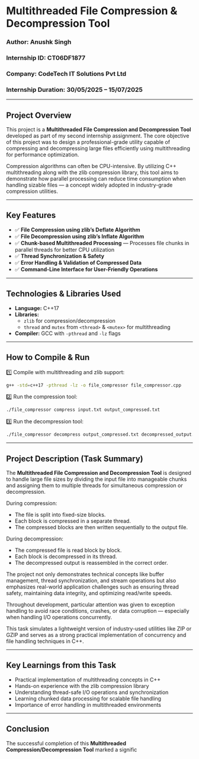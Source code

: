 # Multithreaded File Compression & Decompression Tool  
### Author: Anushk Singh  
### Internship ID: CT06DF1877  
### Company: CodeTech IT Solutions Pvt Ltd  
### Internship Duration: 30/05/2025 – 15/07/2025  

---

## Project Overview  

This project is a **Multithreaded File Compression and Decompression Tool** developed as part of my second internship assignment. The core objective of this project was to design a professional-grade utility capable of compressing and decompressing large files efficiently using multithreading for performance optimization.  

Compression algorithms can often be CPU-intensive. By utilizing C++ multithreading along with the zlib compression library, this tool aims to demonstrate how parallel processing can reduce time consumption when handling sizable files — a concept widely adopted in industry-grade compression utilities.  

---

## Key Features  

- ✅ **File Compression using zlib’s Deflate Algorithm**  
- ✅ **File Decompression using zlib’s Inflate Algorithm**  
- ✅ **Chunk-based Multithreaded Processing** — Processes file chunks in parallel threads for better CPU utilization  
- ✅ **Thread Synchronization & Safety**  
- ✅ **Error Handling & Validation of Compressed Data**  
- ✅ **Command-Line Interface for User-Friendly Operations**  

---

## Technologies & Libraries Used  

- **Language:** C++17  
- **Libraries:**  
  - `zlib` for compression/decompression  
  - `thread` and `mutex` from `<thread>` & `<mutex>` for multithreading  
- **Compiler:** GCC with `-pthread` and `-lz` flags  

---

## How to Compile & Run  

1️⃣ Compile with multithreading and zlib support:  
```bash
g++ -std=c++17 -pthread -lz -o file_compressor file_compressor.cpp
```  

2️⃣ Run the compression tool:  
```bash
./file_compressor compress input.txt output_compressed.txt
```  

3️⃣ Run the decompression tool:  
```bash
./file_compressor decompress output_compressed.txt decompressed_output.txt
```  

---

## Project Description (Task Summary)  

The **Multithreaded File Compression and Decompression Tool** is designed to handle large file sizes by dividing the input file into manageable chunks and assigning them to multiple threads for simultaneous compression or decompression.  

During compression:  
- The file is split into fixed-size blocks.  
- Each block is compressed in a separate thread.  
- The compressed blocks are then written sequentially to the output file.  

During decompression:  
- The compressed file is read block by block.  
- Each block is decompressed in its thread.  
- The decompressed output is reassembled in the correct order.  

The project not only demonstrates technical concepts like buffer management, thread synchronization, and stream operations but also emphasizes real-world application challenges such as ensuring thread safety, maintaining data integrity, and optimizing read/write speeds.  

Throughout development, particular attention was given to exception handling to avoid race conditions, crashes, or data corruption — especially when handling I/O operations concurrently.  

This task simulates a lightweight version of industry-used utilities like ZIP or GZIP and serves as a strong practical implementation of concurrency and file handling techniques in C++.  

---

## Key Learnings from this Task  

- Practical implementation of multithreading concepts in C++  
- Hands-on experience with the zlib compression library  
- Understanding thread-safe I/O operations and synchronization  
- Learning chunked data processing for scalable file handling  
- Importance of error handling in multithreaded environments  

---

## Conclusion  

The successful completion of this **Multithreaded Compression/Decompression Tool** marked a signific
